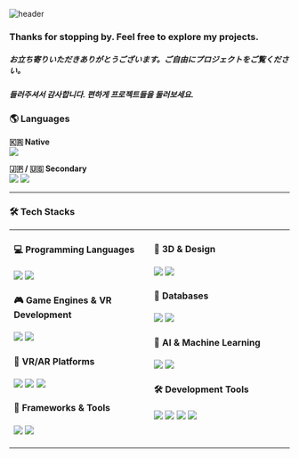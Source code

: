 ![header](https://capsule-render.vercel.app/api?type=venom&height=300&text=Cobalt%20Velvet&fontSize=60&desc=コバベル&descSize=20&fontColor=ff6f61&color=0:27408B,100:8871e5)

### Thanks for stopping by. Feel free to explore my projects.<br>
##### お立ち寄りいただきありがとうございます。ご自由にプロジェクトをご覧ください。<br>
##### 들러주셔서 감사합니다. 편하게 프로젝트들을 둘러보세요.<br>

### 🌎 Languages

<p>
  <b>&#127472;&#127479; Native</b><br>
  <img src="https://img.shields.io/badge/Korean-000000?style=for-the-badge&logo=band-dot-user&logoColor=white">
</p>
<p>
  <b>&#127471;&#127477; / &#127482;&#127480; Secondary</b><br>
  <img src="https://img.shields.io/badge/Japanese-000000?style=for-the-badge&logo=band-dot-user&logoColor=white">
  <img src="https://img.shields.io/badge/English-000000?style=for-the-badge&logo=band-dot-user&logoColor=white">
</p>

---

### 🛠️ Tech Stacks

<div align="center">
<table>
<tr>
<td width="50%" valign="top">

#### 💻 Programming Languages
<p>
  <img src="https://img.shields.io/badge/CSharp-239120?style=for-the-badge&logo=CSharp&logoColor=white">
  <img src="https://img.shields.io/badge/Python-3776AB?style=for-the-badge&logo=python&logoColor=white">
</p>

#### 🎮 Game Engines & VR Development
<p>
  <img src="https://img.shields.io/badge/Unity-FFFFFF?style=for-the-badge&logo=unity&logoColor=black">
  <img src="https://img.shields.io/badge/Unreal_Engine-313131?style=for-the-badge&logo=unreal-engine&logoColor=white">
</p>

#### 🥽 VR/AR Platforms
<p>
  <img src="https://img.shields.io/badge/Meta_Quest-1c1e21?style=for-the-badge&logo=meta&logoColor=white">
  <img src="https://img.shields.io/badge/SteamVR-000000?style=for-the-badge&logo=steam&logoColor=white">
  <img src="https://img.shields.io/badge/VRChat-1B1B1B?style=for-the-badge&logo=vrchat&logoColor=white">
</p>

#### 🔧 Frameworks & Tools
<p>
  <img src="https://img.shields.io/badge/.NET-512BD4?style=for-the-badge&logo=dotnet&logoColor=white">
  <img src="https://img.shields.io/badge/Flask-000000?style=for-the-badge&logo=flask&logoColor=white">
</p>

</td>
<td width="50%" valign="top">

#### 🎨 3D & Design
<p>
  <img src="https://img.shields.io/badge/Blender-E87D0D?style=for-the-badge&logo=blender&logoColor=white">
  <img src="https://img.shields.io/badge/Clip_Studio_Paint-009A9D?style=for-the-badge&logo=clip-studio-paint&logoColor=white">
</p>

#### 💾 Databases
<p>
  <img src="https://img.shields.io/badge/MySQL-4479A1?style=for-the-badge&logo=mysql&logoColor=white">
  <img src="https://img.shields.io/badge/SQLite-003B57?style=for-the-badge&logo=sqlite&logoColor=white">
</p>

#### 🤖 AI & Machine Learning
<p>
  <img src="https://img.shields.io/badge/Ollama-000000?style=for-the-badge&logo=ollama&logoColor=white">
  <img src="https://img.shields.io/badge/Stable_Diffusion-FFFFFF?style=for-the-badge&logo=stable-diffusion&logoColor=black">
</p>

#### 🛠️ Development Tools
<p>
  <img src="https://img.shields.io/badge/Git-F05032?style=for-the-badge&logo=git&logoColor=white">
  <img src="https://img.shields.io/badge/GitHub-181717?style=for-the-badge&logo=github&logoColor=white">
  <img src="https://img.shields.io/badge/Docker-2496ED?style=for-the-badge&logo=docker&logoColor=white">
  <img src="https://img.shields.io/badge/Rider-000000?style=for-the-badge&logo=rider&logoColor=white">
</p>

</td>
</tr>
</table>
</div>

